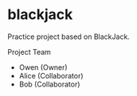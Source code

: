 # blackjack
Practice project based on BlackJack.

Project Team
* Owen (Owner)
* Alice (Collaborator)
* Bob (Collaborator)

